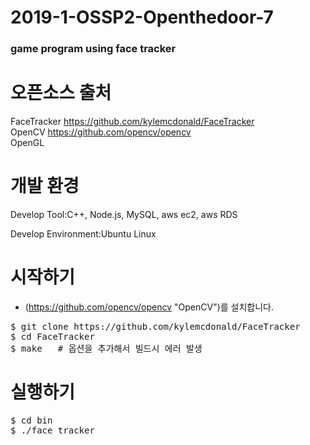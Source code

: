 # 2019-1-OSSP2-Openthedoor-7
### game program using face tracker

# 오픈소스 출처
FaceTracker
https://github.com/kylemcdonald/FaceTracker  
OpenCV
https://github.com/opencv/opencv  
OpenGL  


# 개발 환경
Develop Tool:C++, Node.js, MySQL, aws ec2, aws RDS

Develop Environment:Ubuntu Linux  


# 시작하기
* (https://github.com/opencv/opencv "OpenCV")를 설치합니다.  
<pre>
$ git clone https://github.com/kylemcdonald/FaceTracker  
$ cd FaceTracker
$ make   # 옵션을 추가해서 빌드시 에러 발생 
</pre>

# 실행하기
<pre>
$ cd bin
$ ./face_tracker
</pre>
